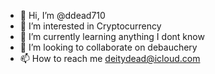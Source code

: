 - 👋 Hi, I’m @ddead710
- 👀 I’m interested in Cryptocurrency
- 🌱 I’m currently learning anything I dont know
- 💞️ I’m looking to collaborate on debauchery
- 📫 How to reach me deitydead@icloud.com

<!---
ddead710/ddead710 is a ✨ special ✨ repository because its `README.md` (this file) appears on your GitHub profile.
You can click the Preview link to take a look at your changes.
--->
